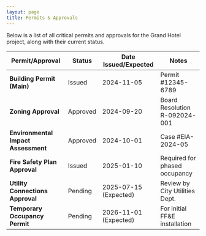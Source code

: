 ```yaml
---
layout: page
title: Permits & Approvals
---
```


Below is a list of all critical permits and approvals for the Grand Hotel project, along with their current status.

| Permit/Approval | Status | Date Issued/Expected | Notes |
|---|---|---|---|
| **Building Permit (Main)** | Issued | 2024-11-05 | Permit #12345-6789 |
| **Zoning Approval** | Approved | 2024-09-20 | Board Resolution R-092024-001 |
| **Environmental Impact Assessment** | Approved | 2024-10-01 | Case #EIA-2024-05 |
| **Fire Safety Plan Approval** | Issued | 2025-01-10 | Required for phased occupancy |
| **Utility Connections Approval** | Pending | 2025-07-15 (Expected) | Review by City Utilities Dept. |
| **Temporary Occupancy Permit** | Pending | 2026-11-01 (Expected) | For initial FF&E installation |